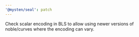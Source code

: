```yaml
---
'@mysten/seal': patch
---
```


Check scalar encoding in BLS to allow using newer versions of noble/curves where the encoding can vary.
